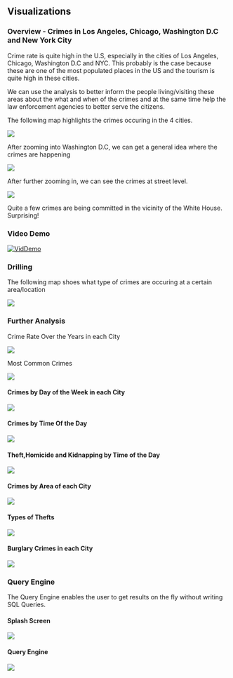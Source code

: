 ## Visualizations

### Overview - Crimes in Los Angeles, Chicago, Washington D.C and New York City

Crime rate is quite high in the U.S, especially in the cities of Los Angeles, Chicago, Washington D.C and NYC. This probably is the case because these are one of the most populated places in the US and the tourism is quite high in these cities. 

We can use the analysis to better inform the people living/visiting these areas about the what and when of the crimes and at the same time help the law enforcement agencies to better serve the citizens.

The following map highlights the crimes occuring in the 4 cities. 

![](/viz/FullMap.PNG)

After zooming into Washington D.C, we can get a general idea where the crimes are happening

![](/viz/Crimes-DC.PNG)

After further zooming in, we can see the crimes at street level. 

![](https://github.com/sachalrana/Criminology/blob/master/viz/Crimes-DC_Detailed.PNG)

Quite a few crimes are being committed in the vicinity of the White House. Surprising!

### Video Demo
[![VidDemo](/viz/FullMap.png)](https://www.youtube.com/watch?v=4qBiBON2DwY)


### Drilling
The following map shoes what type of crimes are occuring at a certain area/location

![](/viz/Crimes-DC_Drilled.PNG)

### Further Analysis
Crime Rate Over the Years in each City

![](/viz/YearlyCrimes.png)

Most Common Crimes

![](/viz/MostCommonCrimes.png)

#### Crimes by Day of the Week in each City

![](/viz/CrimesByDay.png)

#### Crimes by Time Of the Day

![](/viz/CrimesByTOD.png)


#### Theft,Homicide and Kidnapping by Time of the Day

![](/viz/THKtod.png)


#### Crimes by Area of each City

![](/viz/CrimeByAreas.png)

#### Types of Thefts

![](/viz/TheftSubtypes.png)

#### Burglary Crimes in each City

![](/viz/BurglaryTopCity.png)


### Query Engine
The Query Engine enables the user to get results on the fly without writing SQL Queries. 

#### Splash Screen

![](/viz/LogoWithNames.jpg)

#### Query Engine

![](/viz/QueryEngine.PNG)


